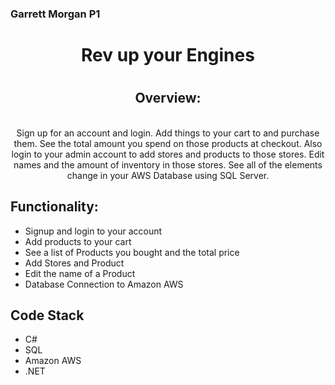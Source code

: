 ### Garrett Morgan P1
## <h1 align="center">Rev up your Engines</h1>
# <h2 align="center"> Overview: </h2>
<p align="center">
<br>
Sign up for an account and login. Add things to your cart to and purchase them. See the total amount you spend on those products at checkout. Also login to your admin account to add stores and products to those stores. Edit names and the amount of inventory in those stores. See all of the elements change in your AWS Database using SQL Server.

</p>

## Functionality:

- Signup and login to your account
- Add products to your cart
- See a list of Products you bought and the total price
- Add Stores and Product
- Edit the name of a Product
- Database Connection to Amazon AWS

## Code Stack

* C#
* SQL 
* Amazon AWS
* .NET
